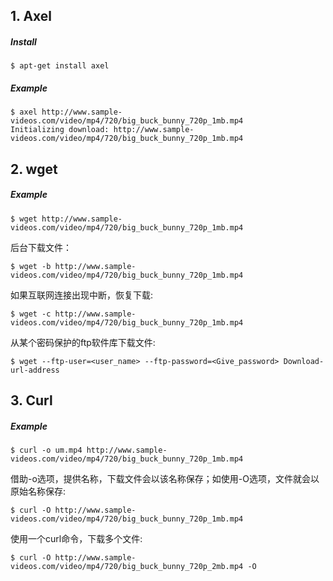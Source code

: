 ## 1. Axel

##### Install
```
$ apt-get install axel 
```

##### Example
```
$ axel http://www.sample-videos.com/video/mp4/720/big_buck_bunny_720p_1mb.mp4 
Initializing download: http://www.sample-videos.com/video/mp4/720/big_buck_bunny_720p_1mb.mp4 
```

## 2. wget
##### Example

```
$ wget http://www.sample-videos.com/video/mp4/720/big_buck_bunny_720p_1mb.mp4 
```
后台下载文件：
```
$ wget -b http://www.sample-videos.com/video/mp4/720/big_buck_bunny_720p_1mb.mp4 
```
如果互联网连接出现中断，恢复下载:
```
$ wget -c http://www.sample-videos.com/video/mp4/720/big_buck_bunny_720p_1mb.mp4 
```
从某个密码保护的ftp软件库下载文件:
```
$ wget --ftp-user=<user_name> --ftp-password=<Give_password> Download-url-address 
```

## 3. Curl

##### Example
```
$ curl -o um.mp4 http://www.sample-videos.com/video/mp4/720/big_buck_bunny_720p_1mb.mp4 
```
借助-o选项，提供名称，下载文件会以该名称保存；如使用-O选项，文件就会以原始名称保存:
```
$ curl -O http://www.sample-videos.com/video/mp4/720/big_buck_bunny_720p_1mb.mp4 
```
使用一个curl命令，下载多个文件:
```
$ curl -O http://www.sample-videos.com/video/mp4/720/big_buck_bunny_720p_2mb.mp4 -O 
```



